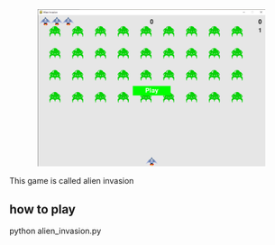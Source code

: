 <div align=center margin= auto> 
  <img src="img.png"  width=80%>
</div>

This game is called alien invasion


## how to play
python alien_invasion.py


